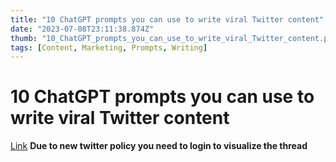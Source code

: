 ```yaml
---
title: "10 ChatGPT prompts you can use to write viral Twitter content"
date: "2023-07-08T23:11:38.874Z"
thumb: "10_ChatGPT_prompts_you_can_use_to_write_viral_Twitter_content.png"
tags: [Content, Marketing, Prompts, Writing]
---
```


# 10 ChatGPT prompts you can use to write viral Twitter content

[Link](https://twitter.com/shushant_l/status/1614250832253579264?lang=en)
**Due to new twitter policy you need to login to visualize the thread**
